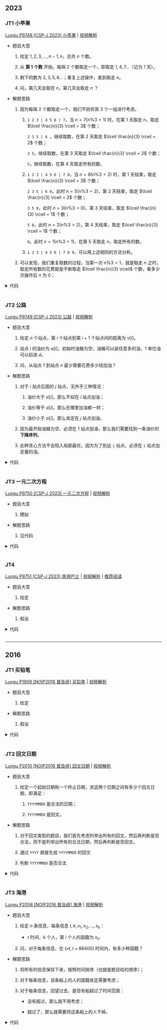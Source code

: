 ## 2023

### JT1 小苹果

<a href="https://www.luogu.com.cn/problem/P9748" target="_blank">Luogu P9748 [CSP-J 2023] 小苹果</a> | <a href="" target="_blank">视频解析</a>

* 题目大意

    1. 给定 $1,2,3,...,n-1,n$，总共 $n$ 个数。

    2. 从 **第 $1$ 个数** 开始，每隔 $2$ 个数取走一个，即取走 $1,4,7...$（记为 $1$ 天）。

    3. 剩下的数为 $2,3,5,6...$；重复上述操作，直到取走 $n$。

    5. 问，第几天会取完 $n$，第几天会取走 $n$ ？

* 解题思路

    1. 因为每隔 $2$ 个数取走一个，我们不妨将其 $3$ 个一组进行考虑。

        1. `1 2 3 | 4 5 6 | 7`，当 $n = 7 (n \% 3 = 1)$ 时，在第 $1$ 天取走 $n$，取走 $\lceil \frac{n}{3} \rceil = 3$ 个数；

            `2 3 5 | 6 `，继续取数，在第 $2$ 天取走 $\lceil \frac{n}{3} \rceil = 2$ 个数；

            `3 5`，继续取数，在第 $3$ 天取走 $\lceil \frac{n}{3} \rceil = 2$ 个数；

            `5`，继续取数，在第 $4$ 天取走所有的数。

        2. `1 2 3 | 4 5 6 | 7 8`，当 $n = 8 (n \% 3 = 2)$ 时，第 $1$ 天结束，取走 $\lceil \frac{n}{3} \rceil = 3$ 个数；

            `2 3 5 | 6 8`，此时 $n = 5 (n \% 3 = 2)$，第 $2$ 天结束，取走 $\lceil \frac{n}{3} \rceil = 2$ 个数；

            `3 5 8`，此时 $n = 3 (n \% 3 = 0)$，第 $3$ 天结束，取走 $\lceil \frac{n}{3} \rceil = 1$ 个数；

            `5 8`，此时 $n = 2 (n \% 3 = 2)$，第 $4$ 天结束，取走 $\lceil \frac{n}{3} \rceil = 1$ 个数；

            `8`，此时 $n = 1 (n \% 3 = 1)$，在第 $5$ 天取走 $n$，取走所有的数。
        
        3. `1 2 3 | 4 5 6 | 7 8 9`，可以用上述相同的方法分析。

    2. 可以发现，我们重复取数的过程，当第一次 $n \% 3 = 1$，就是取走 $n$ 之时，取走所有数的花费就是不断取走 $\lceil \frac{n}{3} \rceil$ 个数，看多少次操作后 $n$ 为 $0$；

<details><summary>代码</summary>

```cpp
#include <iostream>
using namespace std;

int n, ans1, ans2;

int main(){
    cin >> n;
    while(n){
        ans1 ++;
        if(n%3 == 1 && !ans2) ans2 = ans1;
        n -= (n+2)/3;
    }
    cout << ans1 << " " << ans2;
    return 0;
}
```
</details><br>


### JT2 公路

<a href="https://www.luogu.com.cn/problem/P9749" target="_blank">Luogu P9749 [CSP-J 2023] 公路</a> | <a href="" target="_blank">视频解析</a>

* 题目大意

    1. 给定 $n$ 个站点，第 $i$ 个站点到第 $i+1$ 个站点间的距离为 $v[i]$。

    2. 站点 $i$ 的油价为 $a[i]$，初始时油箱为空，油箱可以装任意多的油，$1$ 单位油可以前进 $d$。

    3. 问，从站点 $1$ 到站点 $n$ 最少需要花费多少钱加油？

* 解题思路

    1. 对于 $i$ 站点后面的 $j$ 站点，无外乎三种情况：

        1. 油价大于 $a[i]$，那么不如在 $i$ 站点加油；

        2. 油价等于 $a[i]$，那么在哪里加油都一样；

        3. 油价小于 $a[i]$，那么肯定在 $j$ 站点加油。
    
    2. 因为最开始油箱为空，必须在 $1$ 站点加油，那么我们需要找到一条油价的 **下降序列**。

    3. 此种贪心方法不会陷入局部最优，因为为了到达 `j` 站点，必须在 `i` 站点加足量的油。

<details><summary>代码</summary>

```cpp
#define fst first
#define sed second
#include <iostream>
using namespace std;

typedef long long LL;
typedef pair<LL, LL> PII;

const int N = 1e5+10;

LL v[N], a[N];
LL n, d;
LL ans;

PII p[N];
LL m;

int main(){
    cin >> n >> d;
    for(int i=2; i<=n; i++) cin >> v[i];    // v[i] = 到上一个站点的距离
    for(int i=1; i<=n; i++) cin >> a[i];    // 油价
    a[n] = -1;  // 最后一个站点肯定不需要加油，但是我们希望能到达最后一个站点

    p[++m] = {a[1], v[1]};
    LL len = 0;
    for(int i=2; i<=n; i++){
        len += v[i];
        if(a[i] < p[m].fst){    // 出现了更优惠的油价
            p[++m] = {a[i], len};
            len = 0;
        }
    }

    /*
    for(int i=1; i<=m; i++)
        cout << p[i].fst << " " << p[i].sed << "\n";
    */

    LL l = 0;   // 上次加油剩余的距离
    for(int i=1; i<m; i++){
        // 加油量 = (距离(p[i+1].sed) - l) / 消耗(d)
        // 花费 = 加油量 * p[i].fst 
        // 多余距离 = 加油量 * d + l - 距离(p[i+1].sed)
        LL addoil = (p[i+1].sed - l + d-1) / d;
        ans += addoil * p[i].fst;
        l = addoil * d + l - p[i+1].sed;
    }
    
    cout << ans;

    return 0;
}
```
</details><br>

### JT3 一元二次方程

<a href="https://www.luogu.com.cn/problem/P9750" target="_blank">Luogu P9750 [CSP-J 2023] 一元二次方程</a> | <a href="" target="_blank">视频解析</a>

* 题目大意

    1. 模拟

* 解题思路

    1. 见代码

<details><summary>代码</summary>

```cpp
#define fst first
#define sed second
#include <iostream>
#include <algorithm>
#include <cmath>
using namespace std;

typedef pair<int, int> PII;

int a, b, c, d;

PII simple(int p, int q){   // 约分
    int pq = __gcd(abs(p), abs(q));
    return {p/pq, q/pq};
}

void solve(){
    cin >> a >> b >> c;
    d = b*b - 4*a*c;    // delta

    if(d < 0){          // 1. 无解
        printf("NO\n");
    }else if(d == 0){   // 2. 单解 -b / 2a
        PII res = simple(-b, 2*a);
        if(a < 0) res = {-res.fst, -res.sed};       // 负数情况
        if(res.sed == 1) printf("%d\n", res.fst);   // 2.1 分母为 1
        else printf("%d/%d\n", res.fst, res.sed);   // 2.2 分母不为 1
    }else{              // 3. 两解 -b(+-sqrt(d)) / 2a
        if(int sd = sqrt(d); sd*sd == d){           // 3.1 sqrt(d) 为整数
            PII res;
            if(a>0) res = simple(-b + sd, 2*a);     // 确定谁在前面
            else    res = simple(-b - sd, 2*a);
            if(a < 0) res = {-res.fst, -res.sed};       // 负数情况
            if(res.sed == 1) printf("%d\n", res.fst);   // 3.1.1 分母为 1
            else printf("%d/%d\n", res.fst, res.sed);   // 2.1.2 分母不为 1    
        }else{                                      // 3.2 sqrt(d) 不为整数
            // 有理数部分约分
            PII res = simple(-b, 2*a);
            if(a < 0) res = {-res.fst, -res.sed};       // 负数情况
            // 处理有理数部分 -b / 2a 
            if(res.fst != 0){
                if(res.sed == 1) printf("%d+", res.fst);
                else printf("%d/%d+", res.fst, res.sed);
            }
            // 处理无理数部分 sd / 2a
            res = {1, abs(2*a)};
            int t = 0;                  // 剩下的无理部分
            for(int r=sd; r>=1; r--)    
                if(d % (r*r) == 0) {    // 找到一个平方因子，sqrt(27) = 3 sqrt(3)
                    res.fst *= r;
                    t = d / (r*r);
                    break;
                }
            // 约分
            res = simple(res.fst, res.sed);

            if(res.fst == res.sed) printf("sqrt(%d)\n", t);
            else if(res.sed == 1)  printf("%d*sqrt(%d)\n", res.fst, t);
            else if(res.fst == 1)  printf("sqrt(%d)/%d\n", t, res.sed);
            else printf("%d*sqrt(%d)/%d\n", res.fst, t, res.sed);
        }
    }
}

int main(){
    int T, M; cin >> T >> M; while(T--)
    solve();
    return 0;
}
```
</details><br>



### JT4 

<a href="https://www.luogu.com.cn/problem/P9751" target="_blank">Luogu P9751 [CSP-J 2023] 旅游巴士</a> | <a href="" target="_blank">视频解析</a> | <a href="https://mp.weixin.qq.com/s?__biz=MzI1NTA2MDk5MA==&mid=2457235257&idx=1&sn=fc630a7217480236d78c8cf846461ab8&chksm=fca224999ffb25c9c10a67e73a5509c00857b47b272f89ca790c6f503d240ec7ae0a28270716&mpshare=1&scene=23&srcid=0915H7wD6F3QO8tiBooB99q5&sharer_shareinfo=38e5e9814b3e62dabeeee8ecc9d5b3a4&sharer_shareinfo_first=38e5e9814b3e62dabeeee8ecc9d5b3a4#rd" target="_blank">推荐阅读</a>

* 题目大意

    1. 给定

* 解题思路

    1. 假设

<details><summary>代码</summary>

```cpp

```
</details><br>

---

## 2016

### JT1 买铅笔

<a href="https://www.luogu.com.cn/problem/P1909" target="_blank">Luogu P1909 [NOIP2016 普及组] 买铅笔</a> | <a href="" target="_blank">视频解析</a>

* 题目大意

    1. 给定

* 解题思路

    1. 假设

<details><summary>代码</summary>

```cpp
#include <iostream>
using namespace std;

int n;

int main(){
    cin>>n;
    int ans = 0x3f3f3f3f;
    for(int i=1; i<=3; i++){
        int a, b; cin>>a>>b;
        ans = min(ans,  b * ((n+a-1)/a) );
    }
    cout<<ans;
    return 0;
}
```
</details><br>

### JT2 回文日期

<a href="https://www.luogu.com.cn/problem/P2010" target="_blank">Luogu P2010 [NOIP2016 普及组] 回文日期</a> | <a href="" target="_blank">视频解析</a>

* 题目大意

    1. 给定一个起始日期和一个终止日期，求这两个日期之间有多少个回文日期，即满足：
        
        1. `YYYYMMDD` 是合法的日期；
        
        2. `YYYYMMDD` 是回文。

* 解题思路

    1. 对于回文类型的题目，我们首先考虑列举出所有的回文，然后再判断是否合法，而不是列举出所有的合法日期，然后再判断是否回文。

    2. 通过 `YYYY` 直接生成 `YYYYMMDD` 的回文
    
    3. 判断 `YYYYMMDD` 是否合法

<details><summary>代码</summary>

```cpp
#include <iostream>
using namespace std;

int a, b, ans;

int months[13]={0,31,28,31,30,31,30,31,31,30,31,30,31};
bool ck(int y, int m, int d){
    if((y*1e4+m*1e2+d)<a || (y*1e4+m*1e2+d)>b) return 0;
    
    months[2]=28;
    if(y%400==0 || y%4==0 && y%100!=0) months[2]=29;
    if(m<1 || m>12) return 0;
    if(d<1 || d>months[m]) return 0;
    return 1;
}

int main(){
    cin>>a>>b;
    
    for(int i=a/10000; i<=b/10000; i++)
        if( ck(i, (i%10)*10+(i/10%10), (i/100%10)*10+(i/1000)) ) ans++;

    cout<<ans;
    
    return 0;
}
```
</details><br>


### JT3 海港

<a href="https://www.luogu.com.cn/problem/P2058" target="_blank">Luogu P2058 [NOIP2016 普及组] 海港</a> | <a href="" target="_blank">视频解析</a>

* 题目大意

    1. 给定 $n$ 条信息，每条信息 $t, k, x_1, x_2, ... , x_k$： 

        * $t$ 时间，$k$ 个人，第 $i$ 个人的国籍为 $x_i$。

    2. 问，对于每条信息，在 $(vt, t+86400]$ 时间内，有多少种国籍？

* 解题思路

    1. 将所有的信息保存下来，按照时间排序（也就是题目给的顺序）；

    2. 对于每条信息，该条船上的人的国籍肯定需要考虑；

    3. 对于每条信息，回望过去，是否有船超过了时间范围：
        
        * 没有超过，那么就不用考虑；
        
        * 超过了，那么就需要将这条船上的人干掉。

<details><summary>代码</summary>

```cpp
#define pb push_back
#include <iostream>
#include <vector>
#include <queue>
#include <map>
using namespace std;

const int N = 1e5+10;

vector<int> a[N];   // 每条船上人的国籍
int T[N];           // 每条船到达的时间
int n;
map<int, int> ans;

int main(){
    int n; cin>>n;
    for(int i=1; i<=n; i++){
        int m;
        cin>>T[i]>>m;
        for(int j=1; j<=m; j++){
            int x; cin>>x;
            a[i].pb(x);
        }
    }

    queue<int> q;               // 每条信息
    for(int i=1; i<=n; i++){    // 遍历每条信息
        q.push(i);              // 对于第 i 条船，肯定要考虑
        for(auto &j: a[i]) ans[j]++;    // 国籍数量

        // 如果队头的船，不在时间范围内内，干掉
        while( T[i] - T[q.front()] >= 86400){
            for(auto &k: a[q.front()]){
                ans[k]--;
                if(ans[k] == 0) ans.erase(k);
            }
            q.pop();
        }
        cout<<ans.size()<<"\n";
    }

    return 0;
}
```
</details><br>